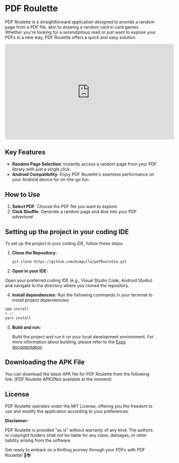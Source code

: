 # PDF Roulette

PDF Roulette is a straightforward application designed to provide a random page from a PDF file, akin to drawing a random card in card games. Whether you're looking for a serendipitous read or just want to explore your PDFs in a new way, PDF Roulette offers a quick and easy solution.



<div align="center">
  <iframe width="560" height="315" src="https://github.com/Kimpulla/pdfRoulette/assets/98890728/c6d6fd8c-2e43-4b9f-85a5-23227179714b" frameborder="0" allowfullscreen></iframe>
</div>


## Key Features

- **Random Page Selection**: Instantly access a random page from your PDF library with just a single click.
- **Android Compatibility**: Enjoy PDF Roulette's seamless performance on your Android device for on-the-go fun.

## How to Use

1. **Select PDF**: Choose the PDF file you want to explore.
2. **Click Shuffle**: Generate a random page and dive into your PDF adventure!

## Setting up the project in your coding IDE

To set up the project in your coding IDE, follow these steps:

1. **Clone the Repository:**
   
   ```bash
   git clone https://github.com/Kimpulla/pdfRoulette.git

3. **Open in your IDE:**
   
Open your preferred coding IDE (e.g., Visual Studio Code, Android Studio) and navigate to the directory where you cloned the repository.

4. **Install dependencies:**
Run the following commands in your terminal to install project dependencies:
```bash
npm install
# or
yarn install
```

5. **Build and run:**
   
   Build the project and run it on your local development environment. For more information about building, please refer to the [Expo documentation](https://docs.expo.dev/build/setup/).


## Downloading the APK File

You can download the latest APK file for PDF Roulette from the following link:
[PDF Roulette APK](Not available at the moment)

## License

PDF Roulette operates under the MIT License, offering you the freedom to use and modify the application according to your preferences.

**Disclaimer:**

PDF Roulette is provided "as is" without warranty of any kind. The authors or copyright holders shall not be liable for any claim, damages, or other liability arising from the software.

Get ready to embark on a thrilling journey through your PDFs with PDF Roulette! 🎲📚

